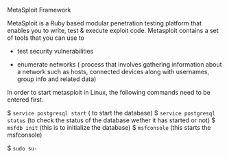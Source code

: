 MetaSploit Framework 

MetaSploit is a Ruby based modular penetration testing platform that enables you to write, test & execute exploit code. Metasploit contains a set of tools that you can use to 

- test security vulnerabilities

- enumerate networks ( process that involves gathering information about a network such as hosts, connected devices along with usernames, group info and related data) 

In order to start metasploit in Linux, the following commands need to be entered first. 

$ `service postgresql start` ( to start the database) 
$ `service postgresql status` (to check the status of the database wether it has started or not) 
$ `msfdb init` (this is to initialize the database) 
$ `msfconsole` (this starts the msfconsole) 

$ `sudo su-`

